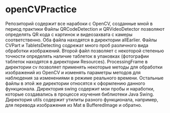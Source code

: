 # openCVPractice
Репозиторий содержит все нарабоки с OpenCV, созданные мной в период практики
Файлы QRCodeDetection и QRVideoDetector позволяют определять QR кода с картинок и видеозахвата с камеры
соответственно. Оба файла находятся в директории allEarlier.
Файлы CVPart и TabletsDetecting содрежат много проб различного вида обработки изображений. Второй файл
позволяет с некоторой степенью точности определять наличие таблеток в упаковках (фотографии таблеток 
находятся в директории Resources).
ProcessingFrame в директории cv позволяет применять некоторые методы для обработки изображений из OpenCV
и изменять параметры методов для наблюдения за изменениями в режиме реального времени.
Остальные файлы в этой же директории относятся к оформлению данного функционала.
Директория swing содержит мои пробы и наработки, которые создавались в процессе изучения библиотеки
Java Swing.
Директория utils содержит утилиты разного функционала, например, для перевода изображения из Mat
в BufferedImage и обратно.
